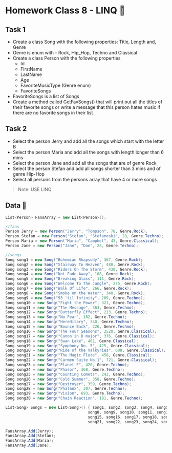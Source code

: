 # Homework Class 8 - LINQ 📒
## Task 1
* Create a class Song with the following properties: Title, Length and, Genre
* Genre is enum with - Rock, Hip_Hop, Techno and Classical
* Create a class Person with the following properties
  * Id
  * FirstName
  * LastName
  * Age
  * FavoriteMusicType (Genre enum)
  * FavoriteSongs
* FavoriteSongs is a list of Songs
* Create a method called GetFavSongs() that will print out all the titles of their favorite songs or write a message that this person hates music if there are no favorite songs in their list

## Task 2
* Select the person Jerry and add all the songs which start with the letter B
* Select the person Maria and add all the songs with length longer than 6 mins
* Select the person Jane and add all the songs that are of genre Rock
* Select the person Stefan and add all songs shorter than 3 mins and of genre Hip-Hop
* Select all persons from the persons array that have 4 or more songs

> Note: USE LINQ

## Data 🎁

```c#
List<Person> FansArray = new List<Person>();

//fans
Person Jerry = new Person("Jerry", "Tompson", 78, Genre.Rock);
Person Stefan = new Person("Stefan", "Stefanoski", 28, Genre.Techno);
Person Maria = new Person("Maria", "Campbel", 43, Genre.Classical);
Person Jane = new Person("Jane", "Doe", 28, Genre.Techno);

//songs
Song song1 = new Song("Bohemian Rhapsody", 367, Genre.Rock);
Song song2 = new Song("Stairway To Heaven", 480, Genre.Rock);
Song song3 = new Song("Riders On The Storm", 430, Genre.Rock);
Song song4 = new Song("Not Fade Away", 108, Genre.Rock);
Song song5 = new Song("Breaking Glass", 111, Genre.Rock);
Song song6 = new Song("Welcome To The Jungle", 275, Genre.Rock);
Song song7 = new Song("Walk Of Life", 266, Genre.Rock);
Song song8 = new Song("Smoke on the Water", 340, Genre.Rock);
Song song9 = new Song("93 'til Infinity", 209, Genre.Techno);
Song song10 = new Song("Fight the Power", 321, Genre.Techno);
Song song11 = new Song("The Message", 363, Genre.Techno);
Song song12 = new Song("Butterfly Effect", 213, Genre.Techno);
Song song13 = new Song("No Fear", 182, Genre.Techno);
Song song14 = new Song("Hereditary", 340, Genre.Techno);
Song song15 = new Song("Bounce Back", 226, Genre.Techno);
Song song16 = new Song("The Four Seasons", 2520, Genre.Classical);
Song song17 = new Song("Canon in D major", 376, Genre.Classical);
Song song18 = new Song("Swan Lake", 461, Genre.Classical);
Song song19 = new Song("Symphony No. 5", 425, Genre.Classical);
Song song20 = new Song("Ride of the Valkyries", 608, Genre.Classical);
Song song21 = new Song("The Magic Flute", 458, Genre.Classical);
Song song22 = new Song("Carmen Suite No.1", 721, Genre.Classical);
Song song23 = new Song("Planet E", 420, Genre.Techno);
Song song24 = new Song("Phasor", 368, Genre.Techno);
Song song25 = new Song("Counting Comets", 242, Genre.Techno);
Song song26 = new Song("Cold Summer", 358, Genre.Techno);
Song song27 = new Song("Destroyer", 359, Genre.Techno);
Song song28 = new Song("Phalanx", 307, Genre.Techno);
Song song29 = new Song("Vision", 693, Genre.Techno);
Song song30 = new Song("Chain Reaction", 181, Genre.Techno);

List<Song> Songs = new List<Song>() { song1, song2, song3, song4, song5, song6, song7,
                                    song8, song9, song10, song11, song12, song13, song14,
                                    song15, song16, song17, song18, song19, song20,
                                    song21, song22, song23, song24, song25, song26, song27, song28, song29, song30 };

FansArray.Add(Jerry);
FansArray.Add(Stefan);
FansArray.Add(Maria);
FansArray.Add(Jane);
```
